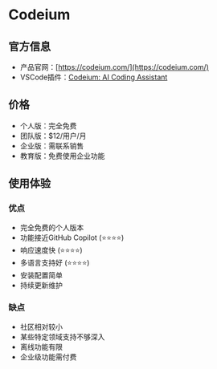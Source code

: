 # Codeium

## 官方信息
- 产品官网：[https://codeium.com/](https://codeium.com/)
- VSCode插件：[Codeium: AI Coding Assistant](https://marketplace.visualstudio.com/items?itemName=Codeium.codeium)

## 价格
- 个人版：完全免费
- 团队版：$12/用户/月
- 企业版：需联系销售
- 教育版：免费使用企业功能

## 使用体验

### 优点
- 完全免费的个人版本
- 功能接近GitHub Copilot (⭐️⭐️⭐️⭐️)
- 响应速度快 (⭐️⭐️⭐️⭐️)
- 多语言支持好 (⭐️⭐️⭐️⭐️)
- 安装配置简单
- 持续更新维护

### 缺点
- 社区相对较小
- 某些特定领域支持不够深入
- 离线功能有限
- 企业级功能需付费